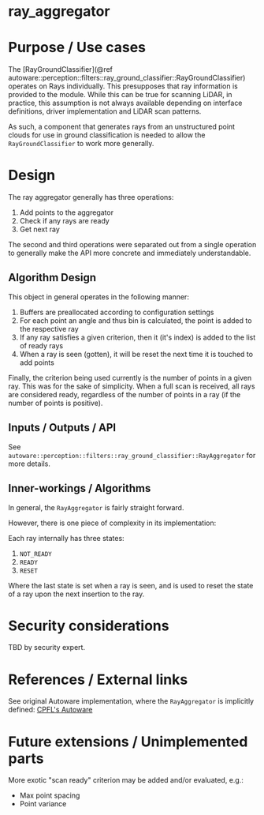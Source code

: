 ray_aggregator
=================

# Purpose / Use cases

The
[RayGroundClassifier](@ref autoware::perception::filters::ray_ground_classifier::RayGroundClassifier)
operates on Rays individually. This presupposes that ray information is
provided to the module. While this can be true for scanning LiDAR, in practice, this assumption is
not always available depending on interface definitions, driver implementation and LiDAR scan
patterns.

As such, a component that generates rays from an unstructured point clouds for use in ground
classification is needed to allow the `RayGroundClassifier` to work more generally.


# Design

The ray aggregator generally has three operations:

1. Add points to the aggregator
2. Check if any rays are ready
3. Get next ray

The second and third operations were separated out from a single operation to generally make the API
more concrete and immediately understandable.

## Algorithm Design

This object in general operates in the following manner:

1. Buffers are preallocated according to configuration settings
2. For each point an angle and thus bin is calculated, the point is added to the respective ray
3. If any ray satisfies a given criterion, then it (it's index) is added to the list of ready rays
4. When a ray is seen (gotten), it will be reset the next time it is touched to add points

Finally, the criterion being used currently is the number of points in a given ray. This was
for the sake of simplicity. When a full scan is received, all rays are considered ready, regardless
of the number of points in a ray (if the number of points is positive).

## Inputs / Outputs / API

See `autoware::perception::filters::ray_ground_classifier::RayAggregator` for more details.

## Inner-workings / Algorithms

In general, the `RayAggregator` is fairly straight forward.

However, there is one piece of complexity in its implementation:

Each ray internally has three states:
1. `NOT_READY`
2. `READY`
3. `RESET`

Where the last state is set when a ray is seen, and is used to reset the state of a ray upon
the next insertion to the ray.

# Security considerations

TBD by security expert.


# References / External links

See original Autoware implementation, where the `RayAggregator` is implicitly defined:
[CPFL's Autoware](https://github.com/CPFL/Autoware/blob/7b384fbdc97793d8bf7c1387d22c50e1fc9109e3/ros/src/sensing/filters/packages/points_preprocessor/nodes/ray_ground_filter/ray_ground_filter.cpp)

# Future extensions / Unimplemented parts

More exotic "scan ready" criterion may be added and/or evaluated, e.g.:
- Max point spacing
- Point variance
